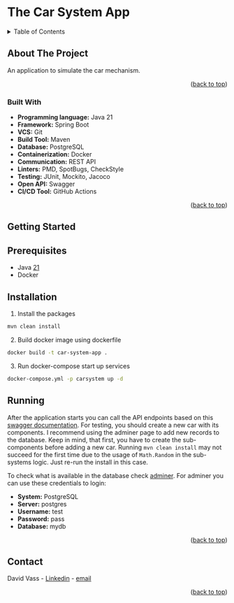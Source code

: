 <a name="readme-top"></a>
# The Car System App

<!-- TABLE OF CONTENTS -->
<details>
  <summary>Table of Contents</summary>
  <ol>
    <li>
      <a href="#about-the-project">About The Project</a>
      <ul>
        <li><a href="#built-with">Built With</a></li>
      </ul>
    </li>
    <li>
      <a href="#getting-started">Getting Started</a>
      <ul>
        <li><a href="#prerequisites">Prerequisites</a></li>
        <li><a href="#installation">Installation</a></li>
        <li><a href="#running">Running</a></li>
      </ul>
    </li>
    <li><a href="#contact">Contact</a></li>
  </ol>
</details>

<!-- ABOUT THE PROJECT -->

## About The Project

<a name="about-the-project"></a>

An application to simulate the car mechanism. 

<p align="right">(<a href="#readme-top">back to top</a>)</p>

### Built With

<a name="built-with"></a>

* **Programming language:** Java 21
* **Framework:** Spring Boot
* **VCS:** Git
* **Build Tool:** Maven
* **Database:** PostgreSQL
* **Containerization:** Docker
* **Communication:** REST API
* **Linters:** PMD, SpotBugs, CheckStyle
* **Testing:** JUnit, Mockito, Jacoco
* **Open API:** Swagger
* **CI/CD Tool:** GitHub Actions

<p align="right">(<a href="#readme-top">back to top</a>)</p>

## Getting Started

<a name="getting-started"></a>

## Prerequisites

<a name="prerequisites"></a>

* Java [21](https://www.oracle.com/java/technologies/downloads/#java21) 
* Docker

## Installation

<a name="installation"></a>

1. Install the packages
```sh
mvn clean install
```
2. Build docker image using dockerfile
```sh
docker build -t car-system-app .
```
3. Run docker-compose start up services
```sh
docker-compose.yml -p carsystem up -d
```

## Running

<a name="running"></a>

After the application starts you can call the API endpoints based on this [swagger documentation](http://localhost:8081/swagger).
For testing, you should create a new car with its components.
I recommend using the adminer page to add new records to the database.
Keep in mind, that first, you have to create the sub-components before adding a new car.
Running `mvn clean install` may not succeed for the first time due to the usage of `Math.Random` in the sub-systems logic. Just re-run the install in this case.

To check what is available in the database check [adminer](http://localhost:8080).
For adminer you can use these credentials to login:
* **System:** PostgreSQL
* **Server:** postgres
* **Username:** test
* **Password:** pass
* **Database:** mydb

<p align="right">(<a href="#readme-top">back to top</a>)</p>

## Contact

<a name="contact"></a>

David Vass - [Linkedin](https://www.linkedin.com/in/d%C3%A1vid-vass-aa716b1b6/) - [email](mailto:nighturbex@protonmail.com)

<p align="right">(<a href="#readme-top">back to top</a>)</p>